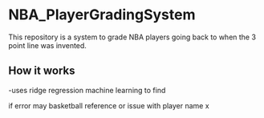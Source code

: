 # NBA_PlayerGradingSystem

This repository is a system to grade NBA players going back to when the 3 point line was invented.

## How it works
-uses ridge regression machine learning to find



if error may basketball reference or issue with player name
x
